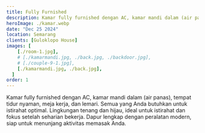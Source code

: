 ```yaml
---
title: Fully Furnished
description: Kamar fully furnished dengan AC, kamar mandi dalam (air panas), tempat tidur nyaman, meja kerja, dan lemari. Semua yang Anda butuhkan untuk istirahat optimal.
heroImage: ./kamar.webp
date: "Dec 25 2024"
location: Semarang
clients: [Guloklopo House]
images: [
    [./room-1.jpg],
    # [./kamarmandi.jpg, ./back.jpg, ./backdoor.jpg],
    # [./couple-9-1.jpg],
    [./kamarmandi.jpg, ./back.jpg],
  ]
order: 1
---
```


Kamar fully furnished dengan AC, kamar mandi dalam (air panas), tempat tidur nyaman, meja kerja, dan lemari. Semua yang Anda butuhkan untuk istirahat optimal.
Lingkungan tenang dan hijau, ideal untuk istirahat dan fokus setelah seharian bekerja.
Dapur lengkap dengan peralatan modern, siap untuk menunjang aktivitas memasak Anda.
